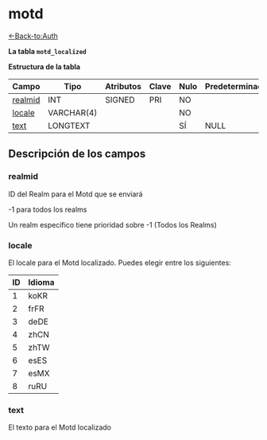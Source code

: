 # motd

[<-Back-to:Auth](database-auth)

**La tabla `motd_localized`**

**Estructura de la tabla**

| Campo        | Tipo       | Atributos | Clave | Nulo | Predeterminado | Extra | Comentario |
| ------------ | ---------- | --------- | ----- | ---- | -------------- | ----- | ---------- |
| [realmid][1] | INT        | SIGNED    | PRI   | NO   |                |       |            |
| [locale][2]  | VARCHAR(4) |           |       | NO   |                |       |            |
| [text][3]    | LONGTEXT   |           |       | SÍ   | NULL           |       |            |


[1]: #realmid
[2]: #locale
[3]: #text

## Descripción de los campos

### realmid

ID del Realm para el Motd que se enviará

-1 para todos los realms

Un realm específico tiene prioridad sobre -1 (Todos los Realms)

### locale

El locale para el Motd localizado.
Puedes elegir entre los siguientes:

| ID | Idioma |
|----|--------|
| 1  | koKR   |
| 2  | frFR   |
| 3  | deDE   |
| 4  | zhCN   |
| 5  | zhTW   |
| 6  | esES   |
| 7  | esMX   |
| 8  | ruRU   |


### text

El texto para el Motd localizado
